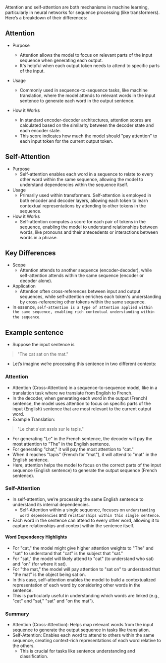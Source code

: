 Attention and self-attention are both mechanisms in machine learning, particularly in neural networks for sequence processing (like transformers). Here’s a breakdown of their differences:

## Attention
- Purpose
  - Attention allows the model to focus on relevant parts of the input sequence when generating each output. 
  - It's helpful when each output token needs to attend to specific parts of the input.

- Usage
  - Commonly used in sequence-to-sequence tasks, like machine translation, where the model attends to relevant words in the input sentence to generate each word in the output sentence.

- How it Works
  - In standard encoder-decoder architectures, attention scores are calculated based on the similarity between the decoder state and each encoder state.
  - This score indicates how much the model should "pay attention" to each input token for the current output token.

## Self-Attention
- Purpose
  - Self-attention enables each word in a sequence to relate to every other word within the same sequence, allowing the model to understand dependencies within the sequence itself.
- Usage
  - Primarily used within transformers. Self-attention is employed in both encoder and decoder layers, allowing each token to learn contextual representations by attending to other tokens in the sequence.
- How it Works
  - Self-attention computes a score for each pair of tokens in the sequence, enabling the model to understand relationships between words, like pronouns and their antecedents or interactions between words in a phrase.

## Key Differences
- Scope
  - Attention attends to another sequence (encoder-decoder), while self-attention attends within the same sequence (encoder or decoder alone).
- Application
  - Attention often cross-references between input and output sequences, while self-attention enriches each token's understanding by cross-referencing other tokens within the same sequence.
- In essence, `self-attention is a type of attention applied within the same sequence, enabling rich contextual understanding within the sequence`.
## Example sentence
- Suppose the input sentence is
> "The cat sat on the mat."
- Let’s imagine we’re processing this sentence in two different contexts:
### Attention
- Attention (Cross-Attention) in a sequence-to-sequence model, like in a translation task where we translate from English to French.
- In the decoder, when generating each word in the output (French) sentence, the model uses attention to focus on specific parts of the input (English) sentence that are most relevant to the current output word.
- Example Translation:
> "Le chat s'est assis sur le tapis."
- For generating "Le" in the French sentence, the decoder will pay the most attention to "The" in the English sentence.
- For generating "chat," it will pay the most attention to "cat."
- When it reaches "tapis" (French for "mat"), it will attend to "mat" in the English sentence.
- Here, attention helps the model to focus on the correct parts of the input sequence (English sentence) to generate the output sequence (French sentence).
### Self-Attention
- In self-attention, we’re processing the same English sentence to understand its internal dependencies.
  - Self-Attention within a single sequence, focuses on `understanding word dependencies` and `relationships within this single sentence`. 
- Each word in the sentence can attend to every other word, allowing it to capture relationships and context within the sentence itself.
#### Word Dependency Highlights
- For "cat," the model might give higher attention weights to "The" and "sat" to understand that "cat" is the subject that "sat."
- For "sat," the model will likely attend to "cat" (to understand who sat) and "on" (for where it sat).
- For "the mat," the model will pay attention to "sat on" to understand that "the mat" is the object being sat on.
- In this case, self-attention enables the model to build a contextualized representation of each word by considering other words in the sentence. 
- This is particularly useful in understanding which words are linked (e.g., "cat" and "sat," "sat" and "on the mat").

### Summary
- Attention (Cross-Attention): Helps map relevant words from the input sequence to generate the output sequence in tasks like translation.
- Self-Attention: Enables each word to attend to others within the same sequence, creating context-rich representations of each word relative to the others. 
  - This is crucial for tasks like sentence understanding and classification.


